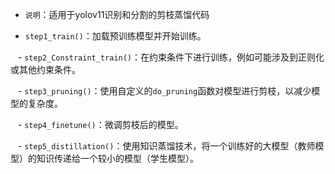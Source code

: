   - `说明`：适用于yolov11识别和分割的剪枝蒸馏代码
  
  - `step1_train()`：加载预训练模型并开始训练。
  
   - `step2_Constraint_train()`：在约束条件下进行训练，例如可能涉及到正则化或其他约束条件。
   
   - `step3_pruning()`：使用自定义的`do_pruning`函数对模型进行剪枝，以减少模型的复杂度。
   
   - `step4_finetune()`：微调剪枝后的模型。
   
   - `step5_distillation()`：使用知识蒸馏技术，将一个训练好的大模型（教师模型）的知识传递给一个较小的模型（学生模型）。
